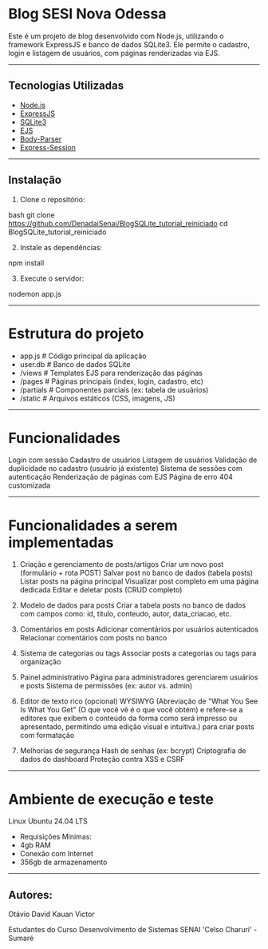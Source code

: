 # Blog SESI Nova Odessa

Este é um projeto de blog desenvolvido com Node.js, utilizando o framework 
ExpressJS e banco de dados SQLite3. Ele permite o cadastro, login e listagem 
de usuários, com páginas renderizadas via EJS.

--------------------------------------------------------------------------------

## Tecnologias Utilizadas

- [Node.js](https://nodejs.org/)
- [ExpressJS](https://expressjs.com/)
- [SQLite3](https://www.sqlite.org/)
- [EJS](https://ejs.co/)
- [Body-Parser](https://github.com/expressjs/body-parser)
- [Express-Session](https://github.com/expressjs/session)

--------------------------------------------------------------------------------

## Instalação

1. Clone o repositório:

bash
git clone https://github.com/DenadaiSenai/BlogSQLite_tutorial_reiniciado
cd BlogSQLite_tutorial_reiniciado

2. Instale as dependências:

npm install

3. Execute o servidor:

nodemon app.js

--------------------------------------------------------------------------------

# Estrutura do projeto

- app.js                # Código principal da aplicação
- user.db               # Banco de dados SQLite
- /views                # Templates EJS para renderização das páginas
- /pages            # Páginas principais (index, login, cadastro, etc)
- /partials         # Componentes parciais (ex: tabela de usuários)
- /static               # Arquivos estáticos (CSS, imagens, JS)

--------------------------------------------------------------------------------

# Funcionalidades 

 Login com sessão
 Cadastro de usuários
 Listagem de usuários
 Validação de duplicidade no cadastro (usuário já existente)
 Sistema de sessões com autenticação
 Renderização de páginas com EJS
 Página de erro 404 customizada

--------------------------------------------------------------------------------

# Funcionalidades a serem implementadas

1. Criação e gerenciamento de posts/artigos
 Criar um novo post (formulário + rota POST)
 Salvar post no banco de dados (tabela posts)
 Listar posts na página principal
 Visualizar post completo em uma página dedicada
 Editar e deletar posts (CRUD completo)

2. Modelo de dados para posts
 Criar a tabela posts no banco de dados com campos como:
    id, titulo, conteudo, autor, data_criacao, etc.

3. Comentários em posts
 Adicionar comentários por usuários autenticados
 Relacionar comentários com posts no banco

4. Sistema de categorias ou tags
 Associar posts a categorias ou tags para organização

5. Painel administrativo
 Página para administradores gerenciarem usuários e posts
 Sistema de permissões (ex: autor vs. admin)

6. Editor de texto rico (opcional)
 WYSIWYG (Abreviação de "What You See Is What You Get" 
 (O que você vê é o que você obtém) e refere-se a editores 
 que exibem o conteúdo da forma como será impresso ou apresentado, 
 permitindo uma edição visual e intuitiva.) para criar posts com formatação

7. Melhorias de segurança
 Hash de senhas (ex: bcrypt)
 Criptografia de dados do dashboard
 Proteção contra XSS e CSRF

--------------------------------------------------------------------------------

# Ambiente de execução e teste

Linux Ubuntu 24.04 LTS
- Requisições Mínimas:
- 4gb RAM
- Conexão com Internet
- 356gb de armazenamento

--------------------------------------------------------------------------------

## Autores:
Otávio
David
Kauan
Victor

Estudantes do Curso Desenvolvimento de Sistemas
SENAI 'Celso Charuri' - Sumaré  
